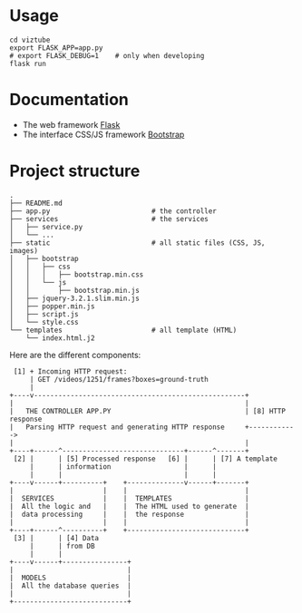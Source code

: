 # Usage

    cd viztube
    export FLASK_APP=app.py
    # export FLASK_DEBUG=1    # only when developing
    flask run

# Documentation

* The web framework [Flask](http://flask.pocoo.org/docs/0.12/)
* The interface CSS/JS framework [Bootstrap](https://getbootstrap.com/docs/4.0/getting-started/introduction/)

# Project structure

    .
    ├── README.md
    ├── app.py                         # the controller
    ├── services                       # the services
    │   ├── service.py
    │   └── ...
    ├── static                         # all static files (CSS, JS, images)
    │   ├── bootstrap
    │   │   ├── css
    │   │   │   ├── bootstrap.min.css
    │   │   └── js
    │   │       ├── bootstrap.min.js
    │   ├── jquery-3.2.1.slim.min.js
    │   ├── popper.min.js
    │   ├── script.js
    │   └── style.css
    └── templates                      # all template (HTML)
        └── index.html.j2

Here are the different components:

     [1] + Incoming HTTP request:
         | GET /videos/1251/frames?boxes=ground-truth
         |
    +----v----------------------------------------------------+
    |                                                         |
    |   THE CONTROLLER APP.PY                                 | [8] HTTP response
    |   Parsing HTTP request and generating HTTP response     +------------>
    |                                                         |
    +----+------^------------------------------+------^-------+
     [2] |      | [5] Processed response   [6] |      | [7] A template
         |      | information                  |      |
         |      |                              |      |
    +----v------+----------+    +--------------v------+-------+
    |                      |    |                             |
    |  SERVICES            |    |  TEMPLATES                  |
    |  All the logic and   |    |  The HTML used to generate  |
    |  data processing     |    |  the response               |
    |                      |    |                             |
    +----+------^----------+    +-----------------------------+
     [3] |      | [4] Data
         |      | from DB
         |      |
    +----v------+----------------+
    |                            |
    |  MODELS                    |
    |  All the database queries  |
    |                            |
    +----------------------------+
